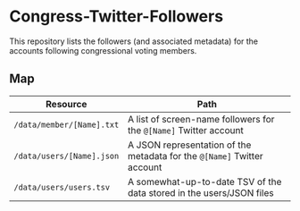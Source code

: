 # Congress-Twitter-Followers

This repository lists the followers (and associated metadata) for the accounts following congressional voting members.

## Map

| Resource | Path |
|----------|------|
| `/data/member/[Name].txt` | A list of screen-name followers for the `@[Name]` Twitter account |
| `/data/users/[Name].json` | A JSON representation of the metadata for the `@[Name]` Twitter account |
| `/data/users/users.tsv` | A somewhat-up-to-date TSV of the data stored in the users/JSON files |
